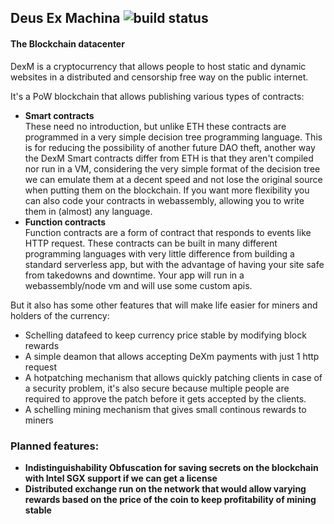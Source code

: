 ## Deus Ex Machina ![build status](https://circleci.com/gh/BadLamb/dexm.png?circle-token=897cb050f72c9b0b2833be16146c447fde345617)
#### The Blockchain datacenter
DexM is a cryptocurrency that allows people to host static and dynamic websites in a distributed and censorship free way on the public
internet.

It's a PoW blockchain that allows publishing various types of contracts:
- **Smart contracts**   
These need no introduction, but unlike ETH these contracts are programmed in a very simple decision tree
programming language. This is for reducing the possibility of another future DAO theft, another way the DexM Smart
contracts differ from ETH is that they aren't compiled nor run in a VM, considering the very simple format of the decision
tree we can emulate them at a decent speed and not lose the original source when putting them on the blockchain.
If you want more flexibility you can also code your contracts in webassembly, allowing you to write them in (almost) any language.
- **Function contracts**   
Function contracts are a form of contract that responds to events like HTTP request. These contracts can be built in many
different programming languages with very little difference from building a standard serverless app, but with the advantage 
of having your site safe from takedowns and downtime. Your app will run in a webassembly/node vm and will use some custom apis.

But it also has some other features that will make life easier for miners and holders of the currency:
- Schelling datafeed to keep currency price stable by modifying block rewards    
- A simple deamon that allows accepting DeXm payments with just 1 http request     
- A hotpatching mechanism that allows quickly patching clients in case of a security problem, it's also secure because multiple people are required to approve
 the patch before it gets accepted by the clients.    
- A schelling mining mechanism that gives small continous rewards to miners

### Planned features:
- **Indistinguishability Obfuscation for saving secrets on the blockchain with Intel SGX support if we can get a license**
- **Distributed exchange run on the network that would allow varying rewards based on the price of the coin to keep profitability of mining stable**
